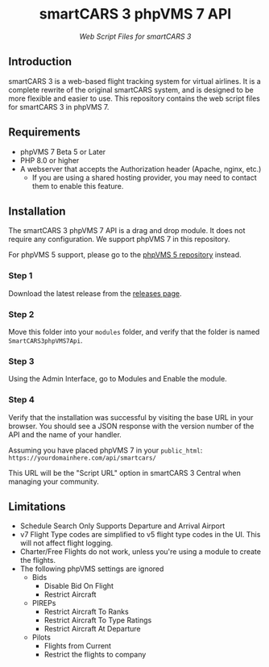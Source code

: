 <h1 align="center">smartCARS 3 phpVMS 7 API</h1>
<div align="center">
    <i>Web Script Files for smartCARS 3</i>
</div>

## Introduction
smartCARS 3 is a web-based flight tracking system for virtual airlines. It is a complete rewrite of the original smartCARS system, and is designed to be more flexible and easier to use. This repository contains the web script files for smartCARS 3 in phpVMS 7.

## Requirements
- phpVMS 7 Beta 5 or Later
- PHP 8.0 or higher
- A webserver that accepts the Authorization header (Apache, nginx, etc.)
    - If you are using a shared hosting provider, you may need to contact them to enable this feature.

## Installation
The smartCARS 3 phpVMS 7 API is a drag and drop module. It does not require any configuration. We support phpVMS 7 in this repository.

For phpVMS 5 support, please go to the [phpVMS 5 repository](https://github.com/invernyx/smartcars-3-phpvms5-api) instead.

### Step 1
Download the latest release from the [releases page](https://github.com/invernyx/smartcars-3-phpvms7-api/releases).

### Step 2
Move this folder into your `modules` folder, and verify that the folder is named `SmartCARS3phpVMS7Api`.

### Step 3
Using the Admin Interface, go to Modules and Enable the module.

### Step 4
Verify that the installation was successful by visiting the base URL in your browser. You should see a JSON response with the version number of the API and the name of your handler.

Assuming you have placed phpVMS 7 in your `public_html`:
`https://yourdomainhere.com/api/smartcars/`

This URL will be the "Script URL" option in smartCARS 3 Central when managing your community.

## Limitations

* Schedule Search Only Supports Departure and Arrival Airport
* v7 Flight Type codes are simplified to v5 flight type codes in the UI. This will not affect flight logging.
* Charter/Free Flights do not work, unless you're using a module to create the flights.
* The following phpVMS settings are ignored
  * Bids
    * Disable Bid On Flight
    * Restrict Aircraft
  * PIREPs
    * Restrict Aircraft To Ranks
    * Restrict Aircraft To Type Ratings
    * Restrict Aircraft At Departure
  * Pilots
    * Flights from Current
    * Restrict the flights to company
